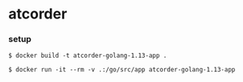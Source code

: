 # atcorder

### setup
```
$ docker build -t atcorder-golang-1.13-app .
```
```
$ docker run -it --rm -v .:/go/src/app atcorder-golang-1.13-app
```

